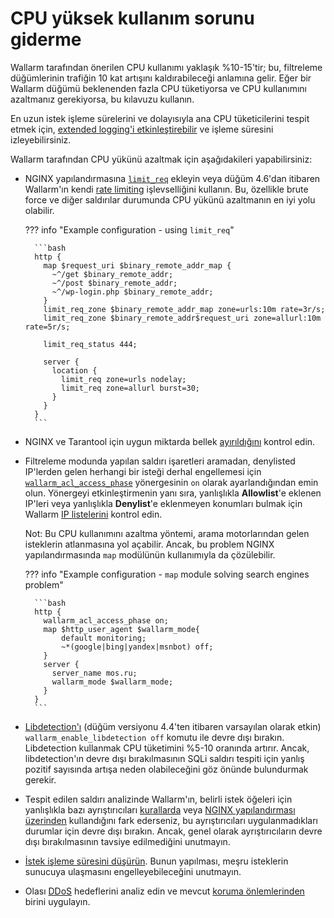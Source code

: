# CPU yüksek kullanım sorunu giderme

Wallarm tarafından önerilen CPU kullanımı yaklaşık %10-15'tir; bu, filtreleme düğümlerinin trafiğin 10 kat artışını kaldırabileceği anlamına gelir. Eğer bir Wallarm düğümü beklenenden fazla CPU tüketiyorsa ve CPU kullanımını azaltmanız gerekiyorsa, bu kılavuzu kullanın.

En uzun istek işleme sürelerini ve dolayısıyla ana CPU tüketicilerini tespit etmek için, [extended logging'i etkinleştirebilir](../admin-en/configure-logging.md#configuring-extended-logging-for-the-nginxbased-filter-node) ve işleme süresini izleyebilirsiniz.

Wallarm tarafından CPU yükünü azaltmak için aşağıdakileri yapabilirsiniz:

* NGINX yapılandırmasına [`limit_req`](http://nginx.org/en/docs/http/ngx_http_limit_req_module.html) ekleyin veya düğüm 4.6'dan itibaren Wallarm'ın kendi [rate limiting](../user-guides/rules/rate-limiting.md) işlevselliğini kullanın. Bu, özellikle brute force ve diğer saldırılar durumunda CPU yükünü azaltmanın en iyi yolu olabilir.

    ??? info "Example configuration - using `limit_req`"

        ```bash
        http {
          map $request_uri $binary_remote_addr_map {
            ~^/get $binary_remote_addr;
            ~^/post $binary_remote_addr;
            ~^/wp-login.php $binary_remote_addr;
          }
          limit_req_zone $binary_remote_addr_map zone=urls:10m rate=3r/s;
          limit_req_zone $binary_remote_addr$request_uri zone=allurl:10m rate=5r/s;

          limit_req_status 444;

          server {
            location {
              limit_req zone=urls nodelay;
              limit_req zone=allurl burst=30;
            }
          }
        }        
        ```

* NGINX ve Tarantool için uygun miktarda bellek [ayırıldığını](../admin-en/configuration-guides/allocate-resources-for-node.md) kontrol edin.
* Filtreleme modunda yapılan saldırı işaretleri aramadan, denylisted IP'lerden gelen herhangi bir isteği derhal engellemesi için [`wallarm_acl_access_phase`](../admin-en/configure-parameters-en.md#wallarm_acl_access_phase) yönergesinin `on` olarak ayarlandığından emin olun. Yönergeyi etkinleştirmenin yanı sıra, yanlışlıkla **Allowlist**'e eklenen IP'leri veya yanlışlıkla **Denylist**'e eklenmeyen konumları bulmak için Wallarm [IP listelerini](../user-guides/ip-lists/overview.md) kontrol edin.

    Not: Bu CPU kullanımını azaltma yöntemi, arama motorlarından gelen isteklerin atlanmasına yol açabilir. Ancak, bu problem NGINX yapılandırmasında `map` modülünün kullanımıyla da çözülebilir.

    ??? info "Example configuration - `map` module solving search engines problem"

        ```bash
        http {
          wallarm_acl_access_phase on;
          map $http_user_agent $wallarm_mode{
        	  default monitoring;
        	  ~*(google|bing|yandex|msnbot) off;
          }
          server {
            server_name mos.ru;
            wallarm_mode $wallarm_mode;
          }
        }
        ```

* [Libdetection'ı](../about-wallarm/protecting-against-attacks.md#libdetection-overview) (düğüm versiyonu 4.4'ten itibaren varsayılan olarak etkin) `wallarm_enable_libdetection off` komutu ile devre dışı bırakın. Libdetection kullanmak CPU tüketimini %5-10 oranında artırır. Ancak, libdetection'ın devre dışı bırakılmasının SQLi saldırı tespiti için yanlış pozitif sayısında artışa neden olabileceğini göz önünde bulundurmak gerekir.
* Tespit edilen saldırı analizinde Wallarm'ın, belirli istek öğeleri için yanlışlıkla bazı ayrıştırıcıları [kurallarda](../user-guides/rules/request-processing.md#managing-parsers) veya [NGINX yapılandırması üzerinden](../admin-en/configure-parameters-en.md#wallarm_parser_disable) kullandığını fark ederseniz, bu ayrıştırıcıları uygulanmadıkları durumlar için devre dışı bırakın. Ancak, genel olarak ayrıştırıcıların devre dışı bırakılmasının tavsiye edilmediğini unutmayın.
* [İstek işleme süresini düşürün](../user-guides/rules/configure-overlimit-res-detection.md). Bunun yapılması, meşru isteklerin sunucuya ulaşmasını engelleyebileceğini unutmayın.
* Olası [DDoS](../admin-en/configuration-guides/protecting-against-ddos.md) hedeflerini analiz edin ve mevcut [koruma önlemlerinden](../admin-en/configuration-guides/protecting-against-ddos.md#l7-ddos-protection-with-wallarm) birini uygulayın.